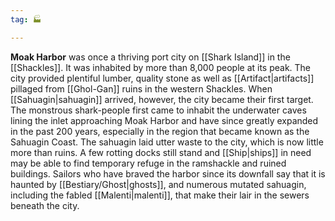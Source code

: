 ```yaml
---
tag: 🏭

---
```

> 
**Moak Harbor** was once a thriving port city on [[Shark Island]] in the [[Shackles]]. It was inhabited by more than 8,000 people at its peak. The city provided plentiful lumber, quality stone as well as [[Artifact|artifacts]] pillaged from [[Ghol-Gan]] ruins in the western Shackles. When [[Sahuagin|sahuagin]] arrived, however, the city became their first target. The monstrous shark-people first came to inhabit the underwater caves lining the inlet approaching Moak Harbor and have since greatly expanded in the past 200 years, especially in the region that became known as the Sahuagin Coast. The sahuagin laid utter waste to the city, which is now little more than ruins. A few rotting docks still stand and [[Ship|ships]] in need may be able to find temporary refuge in the ramshackle and ruined buildings. Sailors who have braved the harbor since its downfall say that it is haunted by [[Bestiary/Ghost|ghosts]], and numerous mutated sahuagin, including the fabled [[Malenti|malenti]], that make their lair in the sewers beneath the city.








